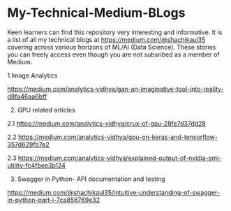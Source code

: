 # My-Technical-Medium-BLogs
Keen learners can find this repository very interesting and informative. It is a list of all my technical blogs at https://medium.com/@shachikaul35 covering across various horizons of ML/AI (Data Science). These stories you can freely access even though you are not subsribed as a member of Medium. 

1.Image Analytics

https://medium.com/analytics-vidhya/gan-an-imaginative-tool-into-reality-d8fa46aa6bff

2. GPU related articles

  2.1 https://medium.com/analytics-vidhya/crux-of-gpu-28fe7d37dd28

  2.2 https://medium.com/analytics-vidhya/gpu-on-keras-and-tensorflow-357d629fb7e2

  2.3 https://medium.com/analytics-vidhya/explained-output-of-nvidia-smi-utility-fc4fbee3b124
  
3. Swagger in Python- API documentation and testing

https://medium.com/@shachikaul35/intuitive-understanding-of-swagger-in-python-part-i-7ca856769e32
